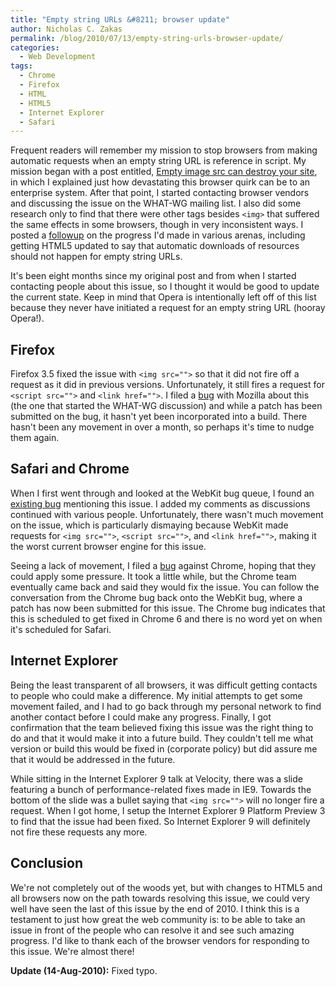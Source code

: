 ```yaml
---
title: "Empty string URLs &#8211; browser update"
author: Nicholas C. Zakas
permalink: /blog/2010/07/13/empty-string-urls-browser-update/
categories:
  - Web Development
tags:
  - Chrome
  - Firefox
  - HTML
  - HTML5
  - Internet Explorer
  - Safari
---
```

Frequent readers will remember my mission to stop browsers from making automatic requests when an empty string URL is reference in script. My mission began with a post entitled, [Empty image src can destroy your site][1], in which I explained just how devastating this browser quirk can be to an enterprise system. After that point, I started contacting browser vendors and discussing the issue on the WHAT-WG mailing list. I also did some research only to find that there were other tags besides `<img>` that suffered the same effects in some browsers, though in very inconsistent ways. I posted a [followup][2] on the progress I'd made in various arenas, including getting HTML5 updated to say that automatic downloads of resources should not happen for empty string URLs.

It's been eight months since my original post and from when I started contacting people about this issue, so I thought it would be good to update the current state. Keep in mind that Opera is intentionally left off of this list because they never have initiated a request for an empty string URL (hooray Opera!).

## Firefox

Firefox 3.5 fixed the issue with `<img src="">` so that it did not fire off a request as it did in previous versions. Unfortunately, it still fires a request for `<script src="">` and `<link href="">`. I filed a [bug][3] with Mozilla about this (the one that started the WHAT-WG discussion) and while a patch has been submitted on the bug, it hasn't yet been incorporated into a build. There hasn't been any movement in over a month, so perhaps it's time to nudge them again.

## Safari and Chrome

When I first went through and looked at the WebKit bug queue, I found an [existing bug][4] mentioning this issue. I added my comments as discussions continued with various people. Unfortunately, there wasn't much movement on the issue, which is particularly dismaying because WebKit made requests for `<img src="">`, `<script src="">`, and `<link href="">`, making it the worst current browser engine for this issue.

Seeing a lack of movement, I filed a [bug][5] against Chrome, hoping that they could apply some pressure. It took a little while, but the Chrome team eventually came back and said they would fix the issue. You can follow the conversation from the Chrome bug back onto the WebKit bug, where a patch has now been submitted for this issue. The Chrome bug indicates that this is scheduled to get fixed in Chrome 6 and there is no word yet on when it's scheduled for Safari.

## Internet Explorer

Being the least transparent of all browsers, it was difficult getting contacts to people who could make a difference. My initial attempts to get some movement failed, and I had to go back through my personal network to find another contact before I could make any progress. Finally, I got confirmation that the team believed fixing this issue was the right thing to do and that it would make it into a future build. They couldn't tell me what version or build this would be fixed in (corporate policy) but did assure me that it would be addressed in the future.

While sitting in the Internet Explorer 9 talk at Velocity, there was a slide featuring a bunch of performance-related fixes made in IE9. Towards the bottom of the slide was a bullet saying that `<img src="">` will no longer fire a request. When I got home, I setup the Internet Explorer 9 Platform Preview 3 to find that the issue had been fixed. So Internet Explorer 9 will definitely not fire these requests any more.

## Conclusion

We're not completely out of the woods yet, but with changes to HTML5 and all browsers now on the path towards resolving this issue, we could very well have seen the last of this issue by the end of 2010. I think this is a testament to just how great the web community is: to be able to take an issue in front of the people who can resolve it and see such amazing progress. I'd like to thank each of the browser vendors for responding to this issue. We're almost there!

**Update (14-Aug-2010):** Fixed typo.

 [1]: {{site.url}}/blog/2009/11/30/empty-image-src-can-destroy-your-site/
 [2]: {{site.url}}/blog/2010/03/16/empty-string-urls-in-html-a-followup/
 [3]: https://bugzilla.mozilla.org/show_bug.cgi?id=531327
 [4]: https://bugs.webkit.org/show_bug.cgi?id=30303
 [5]: http://code.google.com/p/chromium/issues/detail?id=38144
